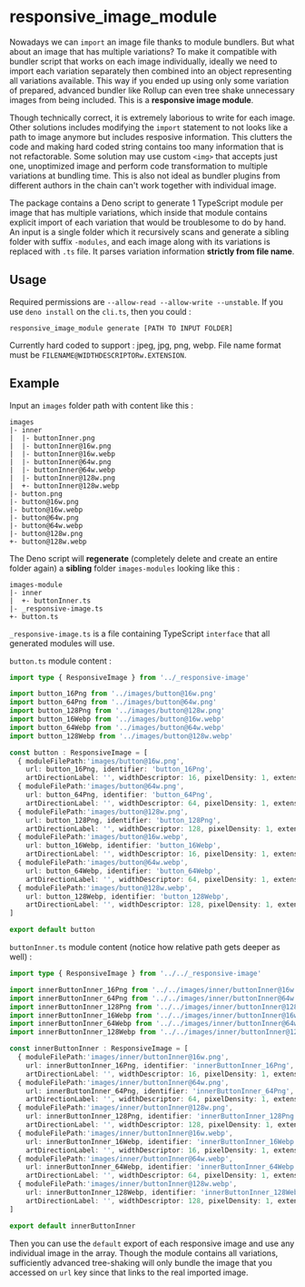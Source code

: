 # responsive_image_module

Nowadays we can `import` an image file thanks to module bundlers. But what about an image that has multiple variations? To make it compatible with bundler script that works on each image individually, ideally we need to import each variation separately then combined into an object representing all variations available. This way if you ended up using only some variation of prepared, advanced bundler like Rollup can even tree shake unnecessary images from being included. This is a **responsive image module**.

Though technically correct, it is extremely laborious to write for each image. Other solutions includes modifying the `import` statement to not looks like a path to image anymore but includes resposive information. This clutters the code and making hard coded string contains too many information that is not refactorable. Some solution may use custom `<img>` that accepts just one, unoptimized image and perform code transformation to multiple variations at bundling time. This is also not ideal as bundler plugins from different authors in the chain can't work together with individual image.

The package contains a Deno script to generate 1 TypeScript module per image that has multiple variations, which inside that module contains explicit import of each variation that would be troublesome to do by hand. An input is a single folder which it recursively scans and generate a sibling folder with suffix `-modules`, and each image along with its variations is replaced with `.ts` file. It parses variation information **strictly from file name**.

## Usage

Required permissions are `--allow-read --allow-write --unstable`. If you use `deno install` on the `cli.ts`, then you could :

```
responsive_image_module generate [PATH TO INPUT FOLDER]
```

Currently hard coded to support : jpeg, jpg, png, webp. File name format must be `FILENAME@WIDTHDESCRIPTORw.EXTENSION`.

## Example

Input an `images` folder path with content like this :

```
images
|- inner
|  |- buttonInner.png
|  |- buttonInner@16w.png
|  |- buttonInner@16w.webp
|  |- buttonInner@64w.png
|  |- buttonInner@64w.webp
|  |- buttonInner@128w.png
|  +- buttonInner@128w.webp
|- button.png
|- button@16w.png
|- button@16w.webp
|- button@64w.png
|- button@64w.webp
|- button@128w.png
+- button@128w.webp
```

The Deno script will **regenerate** (completely delete and create an entire folder again) a **sibling** folder `images-modules` looking like this :

```
images-module
|- inner
|  +- buttonInner.ts
|- _responsive-image.ts
+- button.ts
```

`_responsive-image.ts` is a file containing TypeScript `interface` that all generated modules will use.

`button.ts` module content :

```ts
import type { ResponsiveImage } from '../_responsive-image'

import button_16Png from '../images/button@16w.png'
import button_64Png from '../images/button@64w.png'
import button_128Png from '../images/button@128w.png'
import button_16Webp from '../images/button@16w.webp'
import button_64Webp from '../images/button@64w.webp'
import button_128Webp from '../images/button@128w.webp'

const button : ResponsiveImage = [
  { moduleFilePath:'images/button@16w.png', 
    url: button_16Png, identifier: 'button_16Png', 
    artDirectionLabel: '', widthDescriptor: 16, pixelDensity: 1, extension: 'png'},
  { moduleFilePath:'images/button@64w.png', 
    url: button_64Png, identifier: 'button_64Png', 
    artDirectionLabel: '', widthDescriptor: 64, pixelDensity: 1, extension: 'png'},
  { moduleFilePath:'images/button@128w.png', 
    url: button_128Png, identifier: 'button_128Png', 
    artDirectionLabel: '', widthDescriptor: 128, pixelDensity: 1, extension: 'png'},
  { moduleFilePath:'images/button@16w.webp', 
    url: button_16Webp, identifier: 'button_16Webp', 
    artDirectionLabel: '', widthDescriptor: 16, pixelDensity: 1, extension: 'webp'},
  { moduleFilePath:'images/button@64w.webp', 
    url: button_64Webp, identifier: 'button_64Webp', 
    artDirectionLabel: '', widthDescriptor: 64, pixelDensity: 1, extension: 'webp'},
  { moduleFilePath:'images/button@128w.webp', 
    url: button_128Webp, identifier: 'button_128Webp', 
    artDirectionLabel: '', widthDescriptor: 128, pixelDensity: 1, extension: 'webp'}
]

export default button
```

`buttonInner.ts` module content (notice how relative path gets deeper as well) :

```ts
import type { ResponsiveImage } from '../../_responsive-image'

import innerButtonInner_16Png from '../../images/inner/buttonInner@16w.png'
import innerButtonInner_64Png from '../../images/inner/buttonInner@64w.png'
import innerButtonInner_128Png from '../../images/inner/buttonInner@128w.png'
import innerButtonInner_16Webp from '../../images/inner/buttonInner@16w.webp'
import innerButtonInner_64Webp from '../../images/inner/buttonInner@64w.webp'
import innerButtonInner_128Webp from '../../images/inner/buttonInner@128w.webp'

const innerButtonInner : ResponsiveImage = [
  { moduleFilePath:'images/inner/buttonInner@16w.png', 
    url: innerButtonInner_16Png, identifier: 'innerButtonInner_16Png', 
    artDirectionLabel: '', widthDescriptor: 16, pixelDensity: 1, extension: 'png'},
  { moduleFilePath:'images/inner/buttonInner@64w.png', 
    url: innerButtonInner_64Png, identifier: 'innerButtonInner_64Png', 
    artDirectionLabel: '', widthDescriptor: 64, pixelDensity: 1, extension: 'png'},
  { moduleFilePath:'images/inner/buttonInner@128w.png', 
    url: innerButtonInner_128Png, identifier: 'innerButtonInner_128Png', 
    artDirectionLabel: '', widthDescriptor: 128, pixelDensity: 1, extension: 'png'},
  { moduleFilePath:'images/inner/buttonInner@16w.webp', 
    url: innerButtonInner_16Webp, identifier: 'innerButtonInner_16Webp', 
    artDirectionLabel: '', widthDescriptor: 16, pixelDensity: 1, extension: 'webp'},
  { moduleFilePath:'images/inner/buttonInner@64w.webp', 
    url: innerButtonInner_64Webp, identifier: 'innerButtonInner_64Webp', 
    artDirectionLabel: '', widthDescriptor: 64, pixelDensity: 1, extension: 'webp'},
  { moduleFilePath:'images/inner/buttonInner@128w.webp', 
    url: innerButtonInner_128Webp, identifier: 'innerButtonInner_128Webp', 
    artDirectionLabel: '', widthDescriptor: 128, pixelDensity: 1, extension: 'webp'}
]

export default innerButtonInner
```

Then you can use the `default` export of each responsive image and use any individual image in the array. Though the module contains all variations, sufficiently advanced tree-shaking will only bundle the image that you accessed on `url` key since that links to the real imported image.
